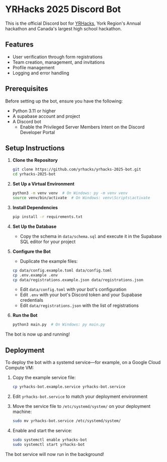 # YRHacks 2025 Discord Bot

This is the official Discord bot for [YRHacks](https://yrhacks.ca), York Region's Annual hackathon and Canada's largest high school hackathon.

## Features

- User verification through form registrations
- Team creation, management, and invitations
- Profile management
- Logging and error handling

## Prerequisites

Before setting up the bot, ensure you have the following:

- Python 3.11 or higher
- A supabase account and project
- A Discord bot
  - Enable the Privileged Server Members Intent on the Discord Developer Portal

## Setup Instructions

1. **Clone the Repository**
   ```bash
   git clone https://github.com/yrhacks/yrhacks-2025-bot.git
   cd yrhacks-2025-bot
   ```

2. **Set Up a Virtual Environment**
   ```bash
   python3 -m venv venv  # On Windows: py -m venv venv
   source venv/bin/activate  # On Windows: venv\Scripts\activate
   ```

3. **Install Dependencies**
   ```bash
   pip install -r requirements.txt
   ```

4. **Set Up the Database**
   - Copy the schema in `data/schema.sql` and execute it in the Supabase SQL editor for your project

5. **Configure the Bot**
   - Duplicate the example files:
   ```bash
   cp data/config.example.toml data/config.toml
   cp .env.example .env
   cp data/registrations.example.json data/registrations.json
   ```
   - Edit `data/config.toml` with your bot's configuration
   - Edit `.env` with your bot's Discord token and your Supabase credentials
   - Edit `data/registrations.json` with the list of registrations

6. **Run the Bot**
   ```bash
   python3 main.py  # On Windows: py main.py
   ```

The bot is now up and running!

## Deployment
To deploy the bot with a systemd service—for example, on a Google Cloud Compute VM:

1. Copy the example service file:
   ```bash
   cp yrhacks-bot.example.service yrhacks-bot.service
   ```

2. Edit `yrhacks-bot.service` to match your deployment environment

3. Move the service file to `/etc/systemd/system/` on your deployment machine:
   ```bash
   sudo mv yrhacks-bot.service /etc/systemd/system/
   ```

4. Enable and start the service:
   ```bash
   sudo systemctl enable yrhacks-bot
   sudo systemctl start yrhacks-bot
   ```

The bot service will now run in the background!
